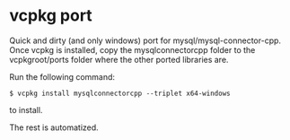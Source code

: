 # vcpkg port

Quick and dirty (and only windows) port for mysql/mysql-connector-cpp. Once vcpkg is installed, copy the mysqlconnectorcpp folder to the vcpkgroot/ports folder where the other ported libraries are.

Run the following command:

```
$ vcpkg install mysqlconnectorcpp --triplet x64-windows
```

to install.

The rest is automatized.

